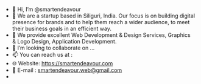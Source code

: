 - 👋 Hi, I’m @smartendeavour
- 👀 We are a startup based in Siliguri, India. Our focus is on building digital presence for brands and to help them reach a wider audience, to meet their business goals in an efficient way. 
- 🌱 We provide excellent Web Development & Design Services, Graphics & Logo Design, Application Development.
- 💞️ I’m looking to collaborate on ...
- 📫 You can reach us at :
- :globe_with_meridians:  Website: https://smartendeavour.com
- :email:  E-mail : smartendeavour.web@gmail.com
-  

<!---
smartendeavour/smartendeavour is a ✨ special ✨ repository because its `README.md` (this file) appears on your GitHub profile.
You can click the Preview link to take a look at your changes.
--->
